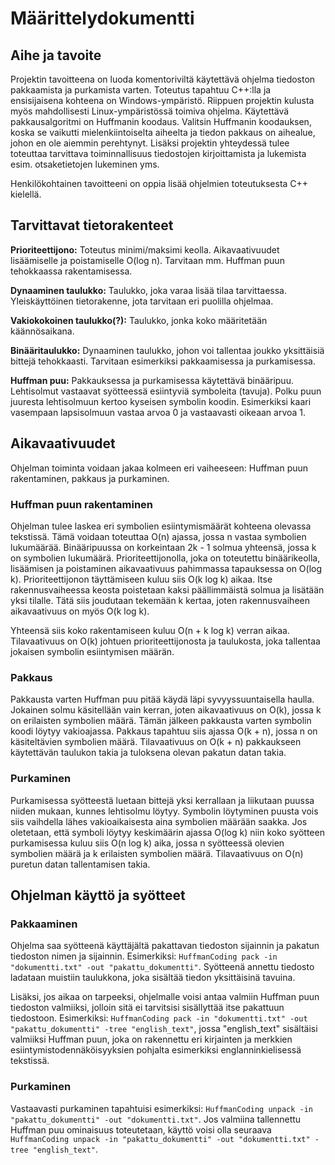 # Määrittelydokumentti

## Aihe ja tavoite

Projektin tavoitteena on luoda komentoriviltä käytettävä ohjelma tiedoston pakkaamista ja purkamista varten. Toteutus tapahtuu C++:lla ja ensisijaisena kohteena on Windows-ympäristö. Riippuen projektin kulusta myös mahdollisesti Linux-ympäristössä toimiva ohjelma. Käytettävä pakkausalgoritmi on Huffmanin koodaus. Valitsin Huffmanin koodauksen, koska se vaikutti mielenkiintoiselta aiheelta ja tiedon pakkaus on aihealue, johon en ole aiemmin perehtynyt. Lisäksi projektin yhteydessä tulee toteuttaa tarvittava toiminnallisuus tiedostojen kirjoittamista ja lukemista esim. otsaketietojen lukeminen yms.

Henkilökohtainen tavoitteeni on oppia lisää ohjelmien toteutuksesta C++ kielellä.

## Tarvittavat tietorakenteet

**Prioriteettijono:** Toteutus minimi/maksimi keolla. Aikavaativuudet lisäämiselle ja poistamiselle O(log n). Tarvitaan mm. Huffman puun tehokkaassa rakentamisessa.

**Dynaaminen taulukko:** Taulukko, joka varaa lisää tilaa tarvittaessa. Yleiskäyttöinen tietorakenne, jota tarvitaan eri puolilla ohjelmaa.

**Vakiokokoinen taulukko(?):** Taulukko, jonka koko määritetään käännösaikana.

**Binääritaulukko:** Dynaaminen taulukko, johon voi tallentaa joukko yksittäisiä bittejä tehokkaasti. Tarvitaan esimerkiksi pakkaamisessa ja purkamisessa.

**Huffman puu:** Pakkauksessa ja purkamisessa käytettävä binääripuu. Lehtisolmut vastaavat syötteessä esiintyviä symboleita (tavuja). Polku puun juuresta lehtisolmuun kertoo kyseisen symbolin koodin. Esimerkiksi kaari vasempaan lapsisolmuun vastaa arvoa 0 ja vastaavasti oikeaan arvoa 1.

## Aikavaativuudet

Ohjelman toiminta voidaan jakaa kolmeen eri vaiheeseen: Huffman puun rakentaminen, pakkaus ja purkaminen.

### Huffman puun rakentaminen

Ohjelman tulee laskea eri symbolien esiintymismäärät kohteena olevassa tekstissä. Tämä voidaan toteuttaa O(n) ajassa, jossa n vastaa symbolien lukumäärää. Binääripuussa on korkeintaan 2k - 1 solmua yhteensä, jossa k on symbolien lukumäärä. Prioriteettijonolla, joka on toteutettu binäärikeolla, lisäämisen ja poistaminen aikavaativuus pahimmassa tapauksessa on O(log k). Prioriteettijonon täyttämiseen kuluu siis O(k log k) aikaa. Itse rakennusvaiheessa keosta poistetaan kaksi päällimmäistä solmua ja lisätään yksi tilalle. Tätä siis joudutaan tekemään k kertaa, joten rakennusvaiheen aikavaativuus on myös O(k log k).

Yhteensä siis koko rakentamiseen kuluu O(n + k log k) verran aikaa. Tilavaativuus on O(k) johtuen prioriteettijonosta ja taulukosta, joka tallentaa jokaisen symbolin esiintymisen määrän.

### Pakkaus

Pakkausta varten Huffman puu pitää käydä läpi syvyyssuuntaisella haulla. Jokainen solmu käsitellään vain kerran, joten aikavaativuus on O(k), jossa k on erilaisten symbolien määrä. Tämän jälkeen pakkausta varten symbolin koodi löytyy vakioajassa. Pakkaus tapahtuu siis ajassa O(k + n), jossa n on käsiteltävien symbolien määrä. Tilavaativuus on O(k + n) pakkaukseen käytettävän taulukon takia ja tuloksena olevan pakatun datan takia.

### Purkaminen

Purkamisessa syötteestä luetaan bittejä yksi kerrallaan ja liikutaan puussa niiden mukaan, kunnes lehtisolmu löytyy. Symbolin löytyminen puusta vois siis vaihdella lähes vakioaikaisesta aina symbolien määrään saakka. Jos oletetaan, että symboli löytyy keskimäärin ajassa O(log k) niin koko syötteen purkamisessa kuluu siis O(n log k) aika, jossa n syötteessä olevien symbolien määrä ja k erilaisten symbolien määrä. Tilavaativuus on O(n) puretun datan tallentamisen takia.

## Ohjelman käyttö ja syötteet

### Pakkaaminen

Ohjelma saa syötteenä käyttäjältä pakattavan tiedoston sijainnin ja pakatun tiedoston nimen ja sijainnin. Esimerkiksi: `HuffmanCoding pack -in "dokumentti.txt" -out "pakattu_dokumentti"`. Syötteenä annettu tiedosto ladataan muistiin taulukkona, joka sisältää tiedon yksittäisinä tavuina. 

Lisäksi, jos aikaa on tarpeeksi, ohjelmalle voisi antaa valmiin Huffman puun tiedoston valmiiksi, jolloin sitä ei tarvitsisi sisällyttää itse pakattuun tiedostoon.
Esimerkiksi: `HuffmanCoding pack -in "dokumentti.txt" -out "pakattu_dokumentti" -tree "english_text"`, jossa "english_text" sisältäisi valmiiksi Huffman puun, joka on rakennettu eri kirjainten ja merkkien esiintymistodennäköisyyksien pohjalta esimerkiksi englanninkielisessä tekstissä.

### Purkaminen

Vastaavasti purkaminen tapahtuisi esimerkiksi: `HuffmanCoding unpack -in "pakattu_dokumentti" -out "dokumentti.txt"`. Jos valmiina tallennettu Huffman puu ominaisuus toteutetaan, käyttö voisi olla seuraava `HuffmanCoding unpack -in "pakattu_dokumentti" -out "dokumentti.txt" -tree "english_text"`.

